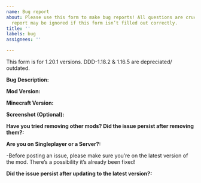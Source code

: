 ```yaml
---
name: Bug report
about: Please use this form to make bug reports! All questions are crucial and your
  report may be ignored if this form isn’t filled out correctly.
title: ''
labels: bug
assignees: ''

---
```


This form is for 1.20.1 versions. DDD-1.18.2 & 1.16.5 are depreciated/ outdated.

**Bug Description:**



**Mod Version:**

**Minecraft Version:**

**Screenshot (Optional):**

**Have you tried removing other mods? Did the issue persist after removing them?:**

**Are you on Singleplayer or a Server?:**

-Before posting an issue, please make sure you’re on the latest version of the mod. There’s a possibility it’s already been fixed!

**Did the issue persist after updating to the latest version?:**
